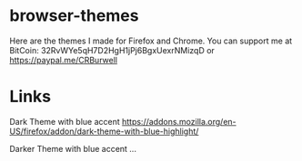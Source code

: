 # browser-themes
Here are the themes I made for Firefox and Chrome. You can support me at BitCoin: 32RvWYe5qH7D2HgH1jPj6BgxUexrNMizqD or https://paypal.me/CRBurwell

# Links
Dark Theme with blue accent
https://addons.mozilla.org/en-US/firefox/addon/dark-theme-with-blue-highlight/

Darker Theme with blue accent
...
